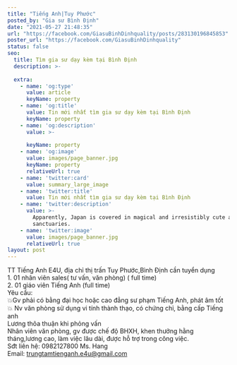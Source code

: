 ```yaml
---
title: "Tiếng Anh|Tuy Phước"
posted_by: "Gia sư Bình Định"
date: "2021-05-27 21:48:35"
url: "https://facebook.com/GiasuBinhDinhquality/posts/283130196845853"
poster_url: "https://facebook.com/GiasuBinhDinhquality"
status: false
seo:
  title: Tìm gia sư dạy kèm tại Bình Định
  description: >-
    
  extra:
    - name: 'og:type'
      value: article
      keyName: property
    - name: 'og:title'
      value: Tin mới nhất tìm gia sư dạy kèm tại Bình Định
      keyName: property
    - name: 'og:description'
      value: >-
        
      keyName: property
    - name: 'og:image'
      value: images/page_banner.jpg
      keyName: property
      relativeUrl: true
    - name: 'twitter:card'
      value: summary_large_image
    - name: 'twitter:title'
      value: Tin mới nhất tìm gia sư dạy kèm tại Bình Định
    - name: 'twitter:description'
      value: >-
        Apparently, Japan is covered in magical and irresistibly cute animal
        sanctuaries.
    - name: 'twitter:image'
      value: images/page_banner.jpg
      relativeUrl: true
layout: post
---
```

TT Tiếng Anh E4U, địa chỉ thị trấn Tuy Phước,Bình Định cần tuyển dụng<br>1. 01 nhân viên sales( tư vấn, văn phòng) ( full time)<br>2. 01 giáo viên Tiếng Anh (full time)<br>Yêu cầu:<br>💥Gv phải có bằng đại học hoặc cao đẳng sư phạm Tiếng Anh, phát âm tốt<br>💥 Nv văn phòng sử dụng vi tính thành thạo, có chứng chỉ, bằng cấp Tiếng anh<br>Lương thõa thuận khi phỏng vấn<br>Nhân viên văn phòng, gv được chế độ BHXH, khen thưởng hằng tháng,lương cao, làm việc lâu dài, được hỗ trợ trong công việc.<br>Sđt liên hệ: 0982127800 Ms. Hang<br>Email: trungtamtienganh.e4u@gmail.com

